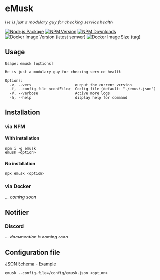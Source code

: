 # eMusk
_He is just a modulary guy for checking service health_

[![Node.js Package](https://github.com/j-catania/emusk/actions/workflows/build-release.yml/badge.svg)](https://github.com/j-catania/emusk/actions/workflows/build-release.yml)
[![NPM Version](https://img.shields.io/npm/v/emusk.svg)](https://npmjs.org/package/emusk)
[![NPM Downloads](https://img.shields.io/npm/dm/emusk.svg)](https://npmjs.org/package/emusk)
![Docker Image Version (latest semver)](https://img.shields.io/docker/v/juuu/emusk?logo=docker)
![Docker Image Size (tag)](https://img.shields.io/docker/image-size/juuu/emusk/latest?logo=docker)

## Usage
```shell
Usage: emusk [options]

He is just a modulary guy for checking service health

Options:
  -v, --vers                    output the current version
  -f, --config-file <confFile>  Config file (default: "./emusk.json")
  -V, --verbose                 Active more logs
  -h, --help                    display help for command
```

## Installation
### via NPM
#### With installation
```shell
npm i -g emusk
emusk <option>
```
#### No installation
```sh
npx emusk <option>
```
### via Docker
_... coming soon_

## Notifier
### Discord
_... documention is coming soon_


## Configuration file
[JSON Schema](emusk.schema.json) - [Example](emusk.example.json)
```
emusk --config-file=/config/emusk.json <option>
```
